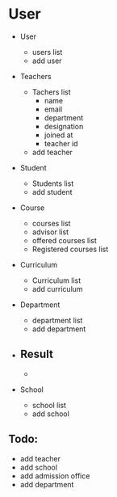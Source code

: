 # User
- User
  - users list
  - add user

- Teachers
  - Tachers list
    - name
    - email
    - department
    - designation
    - joined at
    - teacher id
  - add teacher

- Student
  - Students list
  - add student

- Course
  - courses list
  - advisor list
  - offered courses list
  - Registered courses list

- Curriculum
  - Curriculum list
  - add curriculum

- Department
  - department list
  - add department

- Result
  -
  -

- School
  - school list
  - add school



## Todo:
  - add teacher
  - add school
  - add admission office
  - add department